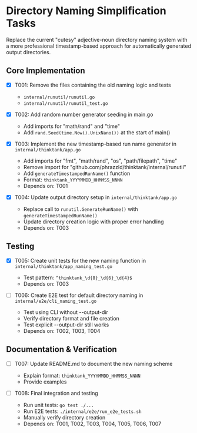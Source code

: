 # Directory Naming Simplification Tasks

Replace the current "cutesy" adjective-noun directory naming system with a more professional timestamp-based approach for automatically generated output directories.

## Core Implementation

- [x] T001: Remove the files containing the old naming logic and tests
  - `internal/runutil/runutil.go`
  - `internal/runutil/runutil_test.go`

- [x] T002: Add random number generator seeding in main.go
  - Add imports for "math/rand" and "time"
  - Add `rand.Seed(time.Now().UnixNano())` at the start of main()

- [x] T003: Implement the new timestamp-based run name generator in `internal/thinktank/app.go`
  - Add imports for "fmt", "math/rand", "os", "path/filepath", "time"
  - Remove import for "github.com/phrazzld/thinktank/internal/runutil"
  - Add `generateTimestampedRunName()` function
  - Format: `thinktank_YYYYMMDD_HHMMSS_NNNN`
  - Depends on: T001

- [x] T004: Update output directory setup in `internal/thinktank/app.go`
  - Replace call to `runutil.GenerateRunName()` with `generateTimestampedRunName()`
  - Update directory creation logic with proper error handling
  - Depends on: T003

## Testing

- [x] T005: Create unit tests for the new naming function in `internal/thinktank/app_naming_test.go`
  - Test pattern: `^thinktank_\d{8}_\d{6}_\d{4}$`
  - Depends on: T003

- [ ] T006: Create E2E test for default directory naming in `internal/e2e/cli_naming_test.go`
  - Test using CLI without --output-dir
  - Verify directory format and file creation
  - Test explicit --output-dir still works
  - Depends on: T002, T003, T004

## Documentation & Verification

- [ ] T007: Update README.md to document the new naming scheme
  - Explain format: `thinktank_YYYYMMDD_HHMMSS_NNNN`
  - Provide examples

- [ ] T008: Final integration and testing
  - Run unit tests: `go test ./...`
  - Run E2E tests: `./internal/e2e/run_e2e_tests.sh`
  - Manually verify directory creation
  - Depends on: T001, T002, T003, T004, T005, T006, T007
